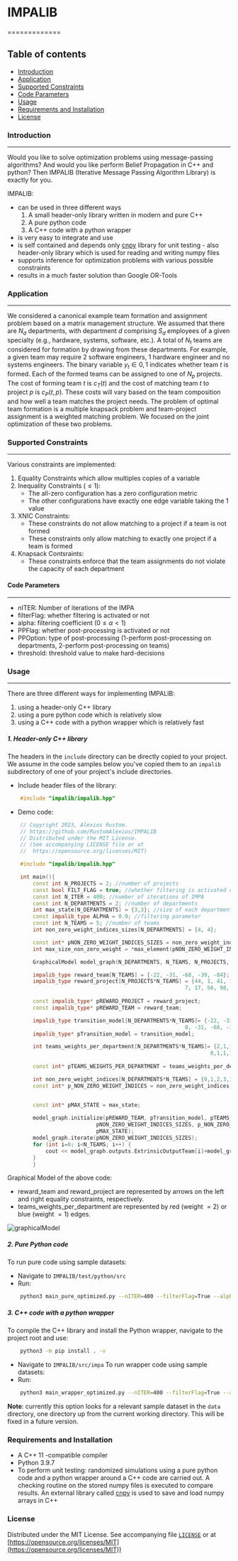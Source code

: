# **IMPALIB**
=============

Table of contents
-----------------

* [Introduction](#introduction)
* [Application](#application)
* [Supported Constraints](#supported-constraints)
* [Code Parameters](#code-parameters)
* [Usage](#usage)
* [Requirements and Installation](#requirements-and-installation)
* [License](#license)

### **Introduction**
------------

Would you like to solve optimization problems using message-passing algorithms? And would you like perform Belief Propagation in C++ and python? Then IMPALIB (Iterative Message Passing Algorithm Library) is exactly for you.

IMPALIB:
- can be used in three different ways
    1. A small header-only library written in modern and pure C++
    2. A pure python code
    3. A C++ code with a python wrapper
- is very easy to integrate and use
- is self contained and depends only [cnpy](https://github.com/rogersce/cnpy) library for unit testing - also header-only library which is used for reading and writing numpy files
- supports inference for optimization problems with various possible constraints
- results in a much faster solution than Google OR-Tools

### **Application**
------------

We considered a canonical example team formation and assignment problem based on a matrix management structure. We assumed that there are $N_d$ departments, with department $d$ comprising $S_d$ employees of a given specialty (e.g., hardware, systems, software, etc.). A total of $N_t$ teams are considered for formation by drawing from these departments. For example, a given team may require $2$ software engineers, $1$ hardware engineer and no systems engineers. The binary variable $y_t \in {0, 1}$ indicates whether team $t$ is formed. Each of the formed teams can be assigned to one of $N_p$ projects. The cost of forming team $t$ is $c_T(t)$ and the cost of matching team $t$ to project $p$ is $c_P(t, p)$. These costs will vary based on the team composition and how well a team matches the project needs. The problem of optimal team formation is a multiple knapsack problem and team-project assignment is a weighted matching problem. We focused on the joint optimization of these two problems.

### **Supported Constraints**
------------

Various constraints are implemented:
1.  Equality Constraints which allow multiples copies of a variable
2. Inequality Constraints ($\le 1$):
    - The all-zero configuration has a zero configuration metric
    - The other configurations have exactly one edge variable taking the $1$ value
3. XNIC Constraints:
    - These constraints do not allow matching to a project if a team is not formed
    - These constraints only allow matching to exactly one project if a team is formed
4. Knapsack Contsraints:
    - These constraints enforce that the team assignments do not violate the capacity of each department

#### **Code Parameters**
------------
- nITER: Number of iterations of the IMPA
- filterFlag: whether filtering is activated or not
- alpha: filtering coefficient ($0\le \alpha \lt 1$)
- PPFlag: whether post-processing is activated or not
- PPOption: type of post-processing ($1$-perform post-processing on departments, $2$-perform post-processing on teams)
- threshold: threshold value to make hard-decisions

### **Usage**
------------

There are three different ways for implementing IMPALIB:
1. using a header-only C++ library 
2. using a pure python code which is relatively slow
3. using a C++ code with a python wrapper which is relatively fast

##### **1. Header-only C++ library**
The headers in the `include` directory can be directly copied to your project.
We assume in the code samples below you've copied them to an `impalib` subdirectory of one of your project's include directories.

- Include header files of the library:
```cpp
    #include "impalib/impalib.hpp"
```

- Demo code:
```cpp
    // Copyright 2023, Alexios Rustom.
    // https://github.com/RustomAlexios/IMPALIB
    // Distributed under the MIT License.
    // (See accompanying LICENSE file or at
    //  https://opensource.org/licenses/MIT)

    #include "impalib/impalib.hpp"

    int main(){
        const int N_PROJECTS = 2; //number of projects
        const bool FILT_FLAG = true; //whether filtering is activated or not
        const int N_ITER = 400; //number of iterations of IMPA
        const int N_DEPARTMENTS = 2; //number of departments
        int max_state[N_DEPARTMENTS] = {3,3}; //size of each department
        const impalib_type ALPHA = 0.9; //filtering parameter
        const int N_TEAMS = 5; //number of teams
        int non_zero_weight_indices_sizes[N_DEPARTMENTS] = {4, 4}; 

        const int* pNON_ZERO_WEIGHT_INDICES_SIZES = non_zero_weight_indices_sizes;
        int max_size_non_zero_weight = *max_element(pNON_ZERO_WEIGHT_INDICES_SIZES , pNON_ZERO_WEIGHT_INDICES_SIZES + N_DEPARTMENTS);

        GraphicalModel model_graph(N_DEPARTMENTS, N_TEAMS, N_PROJECTS, max_size_non_zero_weight, N_ITER, FILT_FLAG, ALPHA);

        impalib_type reward_team[N_TEAMS] = {-22, -31, -68, -39, -84}; //cost of activating a team
        impalib_type reward_project[N_PROJECTS*N_TEAMS] = {44, 1, 41, 10, 3,
                                                        7, 17, 56, 98, 63}; //cost of assigning a team to a project
        
        const impalib_type* pREWARD_PROJECT = reward_project;
        const impalib_type* pREWARD_TEAM = reward_team;

        impalib_type transition_model[N_DEPARTMENTS*N_TEAMS]= {-22, -31, -68, -39, 0,        
                                                        0, -31, -68, -39, -84};
        impalib_type* pTransition_model = transition_model;

        int teams_weights_per_department[N_DEPARTMENTS*N_TEAMS]= {2,1,1,1,0,
                                                                0,1,1,1,2}; //red edges correspond to weight=2
                                                                            //blue edges correspond to weight=1
        const int* pTEAMS_WEIGHTS_PER_DEPARTMENT = teams_weights_per_department;

        int non_zero_weight_indices[N_DEPARTMENTS*N_TEAMS] = {0,1,2,3,1,2,3,4}; 
        const int* p_NON_ZERO_WEIGHT_INDICES = non_zero_weight_indices;


        const int* pMAX_STATE = max_state;
        
        model_graph.initialize(pREWARD_TEAM, pTransition_model, pTEAMS_WEIGHTS_PER_DEPARTMENT,
                            pNON_ZERO_WEIGHT_INDICES_SIZES, p_NON_ZERO_WEIGHT_INDICES, pREWARD_PROJECT, 
                            pMAX_STATE);
        model_graph.iterate(pNON_ZERO_WEIGHT_INDICES_SIZES);
        for (int i=0; i<N_TEAMS; i++) {
            cout << model_graph.outputs.ExtrinsicOutputTeam[i]+model_graph.modelInputs_.RewardTeam[i]<<endl;
        }
        }
```

Graphical Model of the above code:
- reward_team and reward_project are represented by arrows on the left and right equality constraints, respectively.
- teams_weights_per_department are represented by red (weight $=2$) or blue (weight $=1$) edges.

![graphicalModel](./img/demoGraphicalModel.png)

##### **2. Pure Python code**

To run pure code using sample datasets:
- Navigate to ``IMPALIB/test/python/src``
- Run: 
```bash
    python3 main_pure_optimized.py --nITER=400 --filterFlag=True --alpha=0.9 --PPFlag=True --threshold=-0.0001
```

##### **3. C++ code with a python wrapper**
To compile the C++ library and install the Python wrapper, navigate to the project root and use: 
```bash
    python3 -m pip install . -v
```

- Navigate to ``IMPALIB/src/impa``
To run wrapper code using sample datasets:
- Run:  
```bash 
    python3 main_wrapper_optimized.py --nITER=400 --filterFlag=True --alpha=0.9 --PPFlag=True --PPOption=1 --threshold=-0.0001 
```

**Note**: currently this option looks for a relevant sample dataset in the `data` directory, one directory up from the current working directory.
This will be fixed in a future version.

### **Requirements and Installation**
- A C++ $11$ -compatible compiler
- Python $3.9.7$
- To perform unit testing: randomized simulations using a pure python code and a python wrapper around a C++ code are carried out. A checking routine on the stored numpy files is executed to compare results. An external library called [cnpy](https://github.com/rogersce/cnpy) is used to save and load numpy arrays in C++

### **License**
Distributed under the MIT License.
See accompanying file [`LICENSE`](https://github.com/RustomAlexios/IMPALIB/blob/main/LICENSE) or at
[https://opensource.org/licenses/MIT](https://opensource.org/licenses/MIT))


